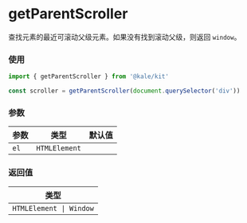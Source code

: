 # getParentScroller

查找元素的最近可滚动父级元素。如果没有找到滚动父级，则返回 `window`。

### 使用

```ts
import { getParentScroller } from '@kale/kit'

const scroller = getParentScroller(document.querySelector('div'))
```

### 参数

| 参数 | 类型          | 默认值 |
| ---- | ------------- | ------ |
| `el` | `HTMLElement` |        |

### 返回值

| 类型                    |
| ----------------------- |
| `HTMLElement \| Window` |
